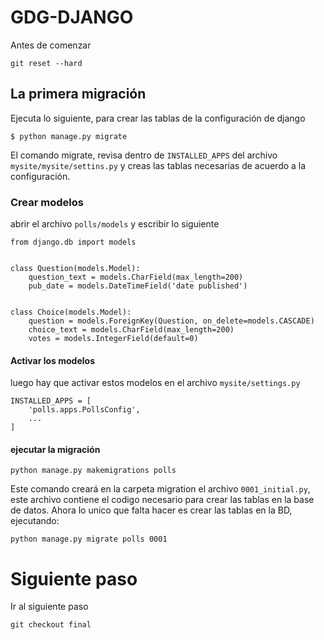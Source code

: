 # GDG-DJANGO
Antes de comenzar
```
git reset --hard
```

## La primera migración

Ejecuta lo siguiente, para crear las tablas de la configuración de django
```
$ python manage.py migrate
```
El comando migrate, revisa dentro de `INSTALLED_APPS` del archivo `mysite/mysite/settins.py` y creas las tablas necesarias de acuerdo a la configuración.


### Crear modelos

abrir el archivo `polls/models` y escribir lo siguiente

```
from django.db import models


class Question(models.Model):
    question_text = models.CharField(max_length=200)
    pub_date = models.DateTimeField('date published')


class Choice(models.Model):
    question = models.ForeignKey(Question, on_delete=models.CASCADE)
    choice_text = models.CharField(max_length=200)
    votes = models.IntegerField(default=0)
```

#### Activar los modelos

luego hay que activar estos modelos en el archivo `mysite/settings.py`

```
INSTALLED_APPS = [
    'polls.apps.PollsConfig',
    ...
]
```

#### ejecutar la migración

```
python manage.py makemigrations polls
```

Este comando creará en la carpeta migration el archivo `0001_initial.py`, este archivo contiene el codigo necesario para crear las tablas en la base de datos. Ahora lo unico que falta hacer es crear las tablas en la BD, ejecutando:

```
python manage.py migrate polls 0001
```


# Siguiente paso
Ir al siguiente paso
```
git checkout final
```